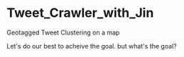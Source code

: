 # Tweet_Crawler_with_Jin
Geotagged Tweet Clustering on a map

Let's do our best to acheive the goal.
but what's the goal?
